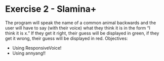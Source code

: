 # Exercise 2 - Slamina+

The program will speak the name of a common animal backwards and the user will have to say (with their voice) what they think it is in the form “I think it is x.” If they get it right, their guess will be displayed in green, if they get it wrong, their guess will be displayed in red.
Objectives:
- Using ResponsiveVoice!
- Using annyang!!
